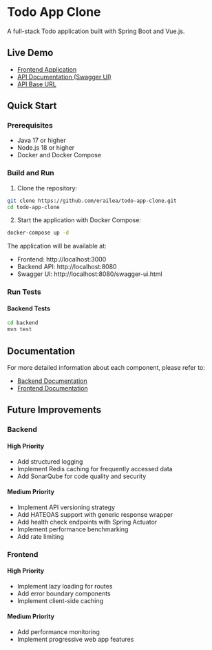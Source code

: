 # Todo App Clone

A full-stack Todo application built with Spring Boot and Vue.js.

## Live Demo
- [Frontend Application][frontend-url]
- [API Documentation (Swagger UI)][swagger-url]
- [API Base URL][api-url]

## Quick Start

### Prerequisites
- Java 17 or higher
- Node.js 18 or higher
- Docker and Docker Compose

### Build and Run

1. Clone the repository:
```bash
git clone https://github.com/erailea/todo-app-clone.git
cd todo-app-clone
```

2. Start the application with Docker Compose:
```bash
docker-compose up -d
```

The application will be available at:
- Frontend: http://localhost:3000
- Backend API: http://localhost:8080
- Swagger UI: http://localhost:8080/swagger-ui.html

### Run Tests

#### Backend Tests
```bash
cd backend
mvn test
```

## Documentation

For more detailed information about each component, please refer to:
- [Backend Documentation](backend/README.md)
- [Frontend Documentation](frontend/README.md)

## Future Improvements

### Backend
#### High Priority
- Add structured logging
- Implement Redis caching for frequently accessed data
- Add SonarQube for code quality and security

#### Medium Priority
- Implement API versioning strategy
- Add HATEOAS support with generic response wrapper
- Add health check endpoints with Spring Actuator
- Implement performance benchmarking
- Add rate limiting

### Frontend
#### High Priority
- Implement lazy loading for routes
- Add error boundary components
- Implement client-side caching

#### Medium Priority
- Add performance monitoring
- Implement progressive web app features

[frontend-url]: https://to-do-app-clone-fe-9426774d4821.herokuapp.com/dashboard
[swagger-url]: https://to-do-app-clone-be-ff03bad65820.herokuapp.com/swagger-ui/index.html
[api-url]: https://to-do-app-clone-be-ff03bad65820.herokuapp.com